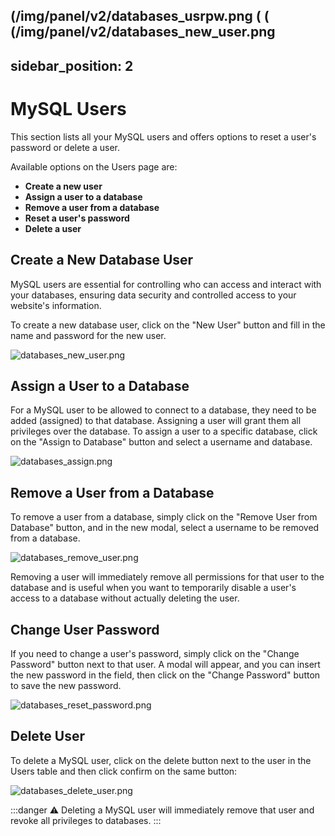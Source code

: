

(/img/panel/v2/databases_usrpw.png
(
(
(/img/panel/v2/databases_new_user.png
---
sidebar_position: 2
---

# MySQL Users

This section lists all your MySQL users and offers options to reset a user's password or delete a user.

Available options on the Users page are:

- **Create a new user**
- **Assign a user to a database**
- **Remove a user from a database**
- **Reset a user's password**
- **Delete a user**

## Create a New Database User

MySQL users are essential for controlling who can access and interact with your databases, ensuring data security and controlled access to your website's information. 

To create a new database user, click on the "New User" button and fill in the name and password for the new user.

![databases_new_user.png](/img/panel/v2/databases_new_user.png)

## Assign a User to a Database

For a MySQL user to be allowed to connect to a database, they need to be added (assigned) to that database. Assigning a user will grant them all privileges over the database. To assign a user to a specific database, click on the "Assign to Database" button and select a username and database.

![databases_assign.png](/img/panel/v2/databases_assign.png)

## Remove a User from a Database

To remove a user from a database, simply click on the "Remove User from Database" button, and in the new modal, select a username to be removed from a database.

![databases_remove_user.png](/img/panel/v2/databases_remove.png)

Removing a user will immediately remove all permissions for that user to the database and is useful when you want to temporarily disable a user's access to a database without actually deleting the user.

## Change User Password

If you need to change a user's password, simply click on the "Change Password" button next to that user. A modal will appear, and you can insert the new password in the field, then click on the "Change Password" button to save the new password.

![databases_reset_password.png](/img/panel/v2/databases_usrpw.png)

## Delete User

To delete a MySQL user, click on the delete button next to the user in the Users table and then click confirm on the same button:

![databases_delete_user.png](/img/panel/v2/databases_delusr.png)

:::danger
⚠️ Deleting a MySQL user will immediately remove that user and revoke all privileges to databases.
:::
